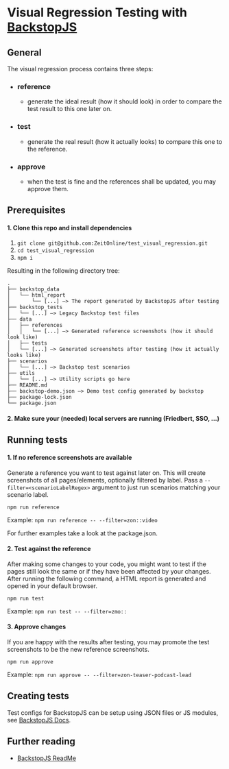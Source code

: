 # Visual Regression Testing with [BackstopJS](https://github.com/garris/BackstopJS)

## General
The visual regression process contains three steps:
- ### reference
  - generate the ideal result (how it should look) in order to compare the test result to this one later on.
- ### test
  - generate the real result (how it actually looks) to compare this one to the reference.
- ### approve
  - when the test is fine and the references shall be updated, you may approve them.

## Prerequisites

#### 1. Clone this repo and install dependencies

1. `git clone git@github.com:ZeitOnline/test_visual_regression.git`
2. `cd test_visual_regression`
3. `npm i`

Resulting in the following directory tree:

```
.
├── backstop_data
│   └── html_report
│       └── [...] —> The report generated by BackstopJS after testing
├── backstop_tests
│   └── [...] —> Legacy Backstop test files
├── data
│   ├── references
│   │   └── [...] —> Generated reference screenshots (how it should look like)
│   ├── tests
│   └── [...] —> Generated screenshots after testing (how it actually looks like)
├── scenarios
│   └── [...] —> Backstop test scenarios
├── utils
│   └── [...] —> Utility scripts go here
├── README.md
├── backstop-demo.json —> Demo test config generated by backstop
├── package-lock.json
└── package.json
```

#### 2. Make sure your (needed) local servers are running (Friedbert, SSO, ...)

## Running tests


#### 1. If no reference screenshots are available

Generate a reference you want to test against later on. This will create screenshots of all pages/elements, optionally filtered by label. Pass a ``--filter=<scenarioLabelRegex>`` argument to just run scenarios matching your scenario label.

`npm run reference`

Example: `npm run reference -- --filter=zon::video`

For further examples take a look at the package.json.

#### 2. Test against the reference

After making some changes to your code, you might want to test if the pages still look the same or if they have been affected by your changes. After running the following command, a HTML report is generated and opened in your default browser.

`npm run test`

Example: `npm run test -- --filter=zmo::`

#### 3. Approve changes

If you are happy with the results after testing, you may promote the test screenshots to be the new reference screenshots.

`npm run approve`

Example: `npm run approve -- --filter=zon-teaser-podcast-lead`

## Creating tests

Test configs for BackstopJS can be setup using JSON files or JS modules, see [BackstopJS Docs](https://github.com/garris/BackstopJS).

## Further reading
- [BackstopJS ReadMe](https://github.com/garris/BackstopJS)

